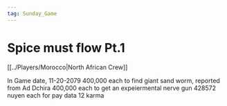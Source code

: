 ```yaml
---
tag: Sunday_Game
---
```

# Spice must flow Pt.1
[[../Players/Morocco|North African Crew]]

In Game date, 11-20-2079
400,000 each to find giant sand worm, reported from Ad Dchira
400,000 each to get an expeiermental nerve gun
428572 nuyen each for pay data
12 karma